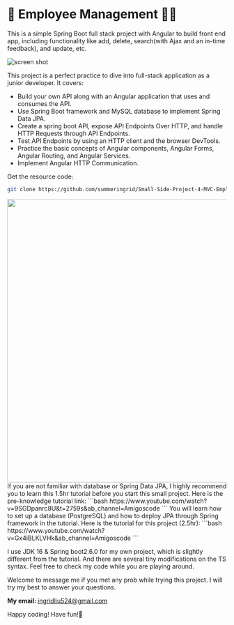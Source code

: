# 👔 Employee Management 👨‍💻‍

This is a simple Spring Boot full stack project with Angular to build front end app, including functionality like add, delete, search(with Ajax and an in-time feedback), and update, etc.

![screen shot](https://github.com/summeringrid/Small-Side-Project-4-MVC-Employee/blob/master/screenshots/employeeManagement.png)



This project is a perfect practice to dive into full-stack application as a junior developer. 
It covers:
- Build your own API along with an Angular application that uses and consumes the API.
- Use Spring Boot framework and MySQL database to implement Spring Data JPA.
- Create a spring boot API, expose API Endpoints Over HTTP, and handle HTTP Requests through API Endpoints. 
- Test API Endpoints by using an HTTP client and the browser DevTools.
- Practice the basic concepts of Angular components, Angular Forms, Angular Routing, and Angular Services. 
- Implement Angular HTTP Communication.


Get the resource code:
```bash
git clone https://github.com/summeringrid/Small-Side-Project-4-MVC-Employee.git
```

<img src = "screenshots/employeeMgt.gif" width="650" >
If you are not familiar with database or Spring Data JPA, I highly recommend you to learn this 1.5hr tutorial before you start this small project. Here is the pre-knowledge tutorial link:
```bash
https://www.youtube.com/watch?v=9SGDpanrc8U&t=2759s&ab_channel=Amigoscode
```
You will learn how to set up a database (PostgreSQL) and how to deploy JPA through Spring framework in the tutorial. Here is the tutorial for this project (2.5hr):
```bash
https://www.youtube.com/watch?v=Gx4iBLKLVHk&ab_channel=Amigoscode
```

I use JDK 16 & Spring boot2.6.0 for my own project, which is slightly different from the tutorial. 
And there are several tiny modifications on the TS syntax. Feel free to check my code while you are playing around.


Welcome to message me if you met any prob while trying this project. I will try my best to answer your questions.


<b>My email: </b>
ingridliu524@gmail.com


Happy coding! Have fun!👾

